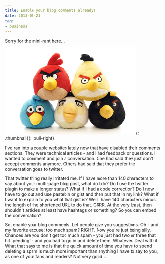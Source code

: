 ```yaml
---
title: Enable your blog comments already!
date: 2013-05-21
tag:
- business
---
```

Sorry for the mini-rant here...

<!--more-->

[![Angry Birds](/uploads/2013/angry-birds.jpg)](/uploads/2013/angry-birds.jpg){: .thumbnail}{: .pull-right}

I've ran into a couple websites lately now that have disabled their comments sections.  They were technical articles - and I had feedback or questions.  I wanted to comment and join a conversation.  One had said they just don't accept comments anymore.  Others had said that they prefer the conversation goes to twitter.  

That twitter thing really irritated me.  If I have more than 140 characters to say about your multi-page blog post, what do I do?  Do I use the twitter plugin to make a longer status?  What if I had a code correction?  Do I now have to go out and use pastebin or gist and then put that in my link?  What if I want to explain to you what that gist is?  Well I have 140 characters minus the length of the shortened URL to do that.  GRRR.  At the very least, then shouldn't articles at least have hashtags or something?  So you can embed the conversation?

So, enable your blog comments.  Let people give you suggestions.  Oh - and my favorite excuse: too much spam?  RIGHT.  Now you're just being silly.  Chances are you don't get too much spam - you just had two or three that hit 'pending' - and you had to go in and delete them.  Whatever.  Deal with it.  What that says to me is that the quick amount of time you have to spend deleting a spam is much more important than anything I have to say to you, as one of your fans and readers?  Not very good...
